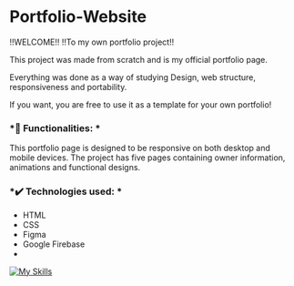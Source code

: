 # Portfolio-Website

!!WELCOME!!
!!To my own portfolio project!!

This project was made from scratch and is my official portfolio page.

Everything was done as a way of studying Design, web structure, responsiveness and portability.

If you want, you are free to use it as a template for your own portfolio!

### *🔨 Functionalities: *

This portfolio page is designed to be responsive on both desktop and mobile devices.
The project has five pages containing owner information, animations and functional designs.


### *✔️ Technologies used: *

- HTML
- CSS
- Figma
- Google Firebase
- 
[![My Skills](https://skillicons.dev/icons?i=html,css)](https://skillicons.dev)